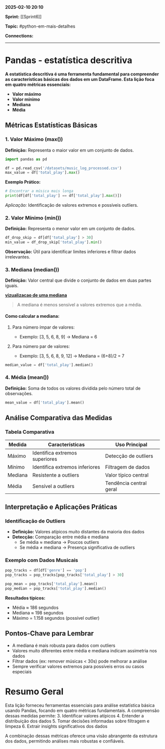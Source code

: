 
**2025-02-10 20:10**

**Sprint:** [[Sprint6]]

**Topic:** #python-em-mais-detalhes 

**Connections:** 

---
# **Pandas - estatística descritiva**

**A estatística descritiva é uma ferramenta fundamental para compreender as características básicas dos dados em um DataFrame. Esta lição foca em quatro métricas essenciais:**

- **Valor máximo**
- **Valor mínimo**
- **Mediana**
- **Média**
## Métricas Estatísticas Básicas

### 1. Valor Máximo (max())
**Definição:** Representa o maior valor em um conjunto de dados.

```python
import pandas as pd

df = pd.read_csv('/datasets/music_log_processed.csv')
max_value = df['total_play'].max()
```

**Exemplo Prático:**
```python
# Encontrar a música mais longa
print(df[df['total_play'] == df['total_play'].max()])
```

*Aplicação:* Identificação de valores extremos e possíveis outliers.

### 2. Valor Mínimo (min())
**Definição:** Representa o menor valor em um conjunto de dados.

```python
df_drop_skip = df[df['total_play'] > 30]
min_value = df_drop_skip['total_play'].min()
```

**Observação:** Útil para identificar limites inferiores e filtrar dados irrelevantes.

### 3. Mediana (median())
**Definição:** Valor central que divide o conjunto de dados em duas partes iguais.

**[vizualizacao de uma mediana](https://practicum-content.s3.amazonaws.com/resources/12.8_1PT_1690267836_1702364722.png)**

> A mediana é menos sensível a valores extremos que a média.

#### Como calcular a mediana:

1. Para número ímpar de valores:
   - Exemplo: [3, 5, 6, 8, 9] → Mediana = 6

2. Para número par de valores:
   - Exemplo: [3, 5, 6, 8, 9, 12] → Mediana = (6+8)/2 = 7

```python
median_value = df['total_play'].median()
```

### 4. Média (mean())
**Definição:** Soma de todos os valores dividida pelo número total de observações.

```python
mean_value = df['total_play'].mean()
```

## Análise Comparativa das Medidas

### Tabela Comparativa
| Medida | Características | Uso Principal |
|--------|----------------|---------------|
| Máximo | Identifica extremos superiores | Detecção de outliers |
| Mínimo | Identifica extremos inferiores | Filtragem de dados |
| Mediana | Resistente a outliers | Valor típico central |
| Média | Sensível a outliers | Tendência central geral |

## Interpretação e Aplicações Práticas

### Identificação de Outliers
- **Definição:** Valores atípicos muito distantes da maioria dos dados
- **Detecção:** Comparação entre média e mediana
  - Se média ≈ mediana → Poucos outliers
  - Se média ≠ mediana → Presença significativa de outliers

### Exemplo com Dados Musicais
```python
pop_tracks = df[df['genre'] == 'pop']
pop_tracks = pop_tracks[pop_tracks['total_play'] > 30]

pop_mean = pop_tracks['total_play'].mean()
pop_median = pop_tracks['total_play'].median()
```

**Resultados típicos:**
- Média ≈ 186 segundos
- Mediana ≈ 198 segundos
- Máximo = 1.158 segundos (possível outlier)

## Pontos-Chave para Lembrar
- A mediana é mais robusta para dados com outliers
- Valores muito diferentes entre média e mediana indicam assimetria nos dados
- Filtrar dados (ex: remover músicas < 30s) pode melhorar a análise
- Sempre verificar valores extremos para possíveis erros ou casos especiais

# Resumo Geral
Esta lição forneceu ferramentas essenciais para análise estatística básica usando Pandas, focando em quatro métricas fundamentais. A compreensão dessas medidas permite:
3. Identificar valores atípicos
4. Entender a distribuição dos dados
5. Tomar decisões informadas sobre filtragem e limpeza
6. Extrair insights significativos dos dados

A combinação dessas métricas oferece uma visão abrangente da estrutura dos dados, permitindo análises mais robustas e confiáveis.










